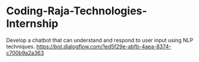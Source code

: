 # Coding-Raja-Technologies-Internship
 Develop a chatbot that can understand and respond to user input using NLP techniques.
https://bot.dialogflow.com/1ed5f29e-abfb-4aea-8374-c700b9a2a363
